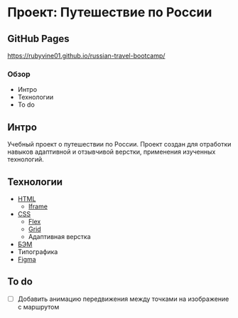 # Проект: Путешествие по России

## GitHub Pages 
https://rubyvine01.github.io/russian-travel-bootcamp/

### Обзор
* Интро
* Технологии
* To do

## Интро
Учебный проект о путешествии по России. Проект создан для отработки навыков адаптивной и отзывчивой верстки, применения изученных технологий.

## Технологии
- [HTML](https://html.com/)
    - [Iframe](https://developer.mozilla.org/en-US/docs/Web/HTML/Element/iframe)
- [CSS](https://www.w3.org/TR/CSS/#css)
    - [Flex](https://developer.mozilla.org/en-US/docs/Web/CSS/flex)
    - [Grid](https://developer.mozilla.org/en-US/docs/Web/CSS/CSS_grid_layout)
    - Адаптивная верстка
- [БЭМ](https://ru.bem.info/)
- Типографика
- [Figma](https://www.figma.com/)

## To do
- [ ] Добавить анимацию передвижения между точками на изображение с маршрутом 
